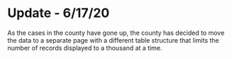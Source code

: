 # Update - 6/17/20

As the cases in the county have gone up, the county has decided to move the data to a separate page with a different table structure that limits the number of records displayed to a thousand at a time.
